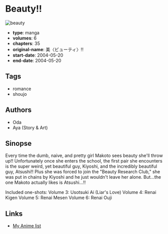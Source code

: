 # Beauty!!

![beauty](https://cdn.myanimelist.net/images/manga/2/191405.jpg)

-   **type**: manga
-   **volumes**: 6
-   **chapters**: 35
-   **original-name**: 美〈ビューティ〉!!
-   **start-date**: 2004-05-20
-   **end-date**: 2004-05-20

## Tags

-   romance
-   shoujo

## Authors

-   Oda
-   Aya (Story & Art)

## Sinopse

Every time the dumb, naive, and pretty girl Makoto sees beauty she'll throw up!! Unfortunately once she enters the school, the first pair she encounters is the super weird, yet beautiful guy, Kiyoshi, and the incredibly beautiful guy, Atsushi!! Plus she was forced to join the "Beauty Research Club," she was put in chains by Kiyoshi and he just wouldn't leave her alone. But...the one Makoto actually likes is Atsushi...!!

Included one-shots:
Volume 3: Usotsuki Ai (Liar's Love)
Volume 4: Renai Kigen
Volume 5: Renai Mesen
Volume 6: Renai Ouji

## Links

-   [My Anime list](https://myanimelist.net/manga/4076/Beauty)
